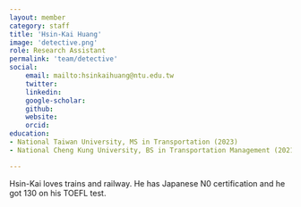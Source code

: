 ```yaml
---
layout: member
category: staff
title: 'Hsin-Kai Huang'
image: 'detective.png'
role: Research Assistant
permalink: 'team/detective'
social:
    email: mailto:hsinkaihuang@ntu.edu.tw
    twitter: 
    linkedin: 
    google-scholar: 
    github:
    website:
    orcid:
education:
- National Taiwan University, MS in Transportation (2023)
- National Cheng Kung University, BS in Transportation Management (2021)

---
```


Hsin-Kai loves trains and railway. He has Japanese N0 certification and he got 130 on his TOEFL test.

